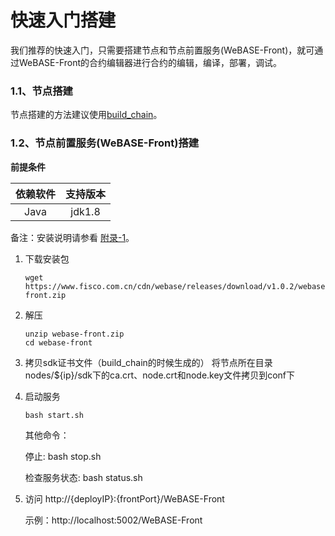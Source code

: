 # 快速入门搭建

我们推荐的快速入门，只需要搭建节点和节点前置服务(WeBASE-Front)，就可通过WeBASE-Front的合约编辑器进行合约的编辑，编译，部署，调试。

### 1.1、节点搭建

节点搭建的方法建议使用[build_chain](https://fisco-bcos-documentation.readthedocs.io/zh_CN/release-2.0/docs/installation.html)。


### 1.2、节点前置服务(WeBASE-Front)搭建
**前提条件**

| 依赖软件 | 支持版本 |
| :-: | :-: |
| Java | jdk1.8 |

备注：安装说明请参看 [附录-1](../WeBASE-Front/appendix.html#id2)。

1. 下载安装包
    ```shell
    wget https://www.fisco.com.cn/cdn/webase/releases/download/v1.0.2/webase-front.zip
    ```


2. 解压
    ```shell
    unzip webase-front.zip
    cd webase-front
    ```

3. 拷贝sdk证书文件（build_chain的时候生成的）
    将节点所在目录nodes/${ip}/sdk下的ca.crt、node.crt和node.key文件拷贝到conf下

4. 启动服务
    ```shell
    bash start.sh 
    ```
    其他命令：
    
    停止: bash stop.sh 
    
    检查服务状态: bash status.sh 

5. 访问
    http://{deployIP}:{frontPort}/WeBASE-Front 
    
    示例：http://localhost:5002/WeBASE-Front 

    
